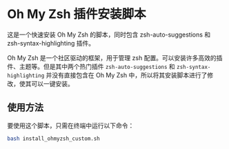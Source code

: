 # Oh My Zsh 插件安装脚本

这是一个快速安装 Oh My Zsh 的脚本，同时包含 zsh-auto-suggestions 和 zsh-syntax-highlighting 插件。

Oh My Zsh 是一个社区驱动的框架，用于管理 zsh 配置。可以安装许多高效的插件、主题等。但是其中两个热门插件 `zsh-auto-suggestions` 和 `zsh-syntax-highlighting` 并没有直接包含在 Oh My Zsh 中，所以将其安装脚本进行了修改，使其可以一键安装。

## 使用方法

要使用这个脚本，只需在终端中运行以下命令：

```bash
bash install_ohmyzsh_custom.sh
```
